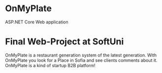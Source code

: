 # OnMyPlate
ASP.NET Core Web application
# Final Web-Project at SoftUni
OnMyPlate is a restaurant generation system of the latest generation. With OnMyPlate you look for a Place in Sofia and see clients comments about it.
OnMyPlate is a kind of startup B2B platform!
